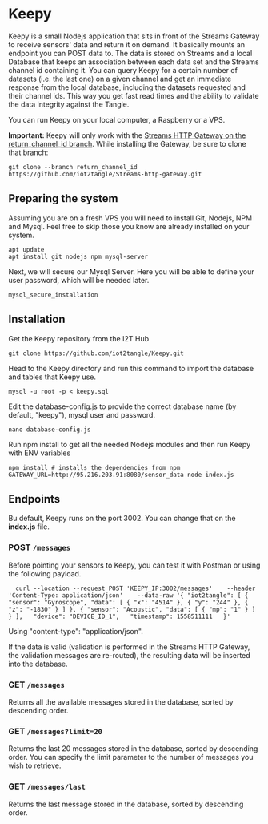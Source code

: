 # Keepy

Keepy is a small Nodejs application that sits in front of the Streams Gateway to receive sensors' data and return it on demand. It basically mounts an endpoint you can POST data to. The data is stored on Streams and a local Database that keeps an association between each data set and the Streams channel id containing it. You can query Keepy for a certain number of datasets (i.e. the last one) on a given channel and get an immediate response from the local database, including the datasets requested and their channel ids. This way you get fast read times and the ability to validate the data  integrity against the Tangle.

You can run Keepy on your local computer, a Raspberry or a VPS. 

**Important:** Keepy will only work with the [Streams HTTP Gateway on the return_channel_id branch](https://github.com/iot2tangle/Streams-http-gateway/tree/return_channel_id). While installing the Gateway, be sure to clone that branch:

```
git clone --branch return_channel_id https://github.com/iot2tangle/Streams-http-gateway.git
```

## Preparing the system

Assuming you are on a fresh VPS you will need to install Git, Nodejs, NPM and Mysql. Feel free to skip those you know are already installed on your system.

```
apt update
apt install git nodejs npm mysql-server
```

Next, we will secure our Mysql Server. Here you will be able to define your user password, which will be needed later.

```
mysql_secure_installation
```

## Installation

Get the Keepy repository from the I2T Hub 

```
git clone https://github.com/iot2tangle/Keepy.git
```

Head to the Keepy directory and run this command to import the database and tables that Keepy use.

```
mysql -u root -p < keepy.sql
```

Edit the database-config.js to provide the correct database name (by default, "keepy"), mysql user and password.

```
nano database-config.js
```

Run npm install to get all the needed Nodejs modules and then run Keepy with ENV variables

```
npm install # installs the dependencies from npm
GATEWAY_URL=http://95.216.203.91:8080/sensor_data node index.js

```

## Endpoints

Bu default, Keepy runs on the port 3002. You can change that on the **index.js** file. 

### POST `/messages`

Before pointing your sensors to Keepy, you can test it with Postman or using the following payload.

`  
curl --location --request POST 'KEEPY_IP:3002/messages'   
--header 'Content-Type: application/json'   
--data-raw '{
    "iot2tangle": [
        {
            "sensor": "Gyroscope",
            "data": [
                {
                    "x": "4514"
                },
                {
                    "y": "244"
                },
                {
                    "z": "-1830"
                }
            ]
        },
        {
            "sensor": "Acoustic",
            "data": [
                {
                    "mp": "1"
                }
            ]
        }
    ],  
    "device": "DEVICE_ID_1",  
    "timestamp": 1558511111  
}'  
`  

Using "content-type": "application/json".

If the data is valid (validation is performed in the Streams HTTP Gateway, the validation messages are re-routed), the resulting data will be inserted into the database.

### GET `/messages`

Returns all the available messages stored in the database, sorted by descending order.

### GET `/messages?limit=20`

Returns the last 20 messages stored in the database, sorted by descending order. You can specify the limit parameter to the number of messages you wish to retrieve.

### GET `/messages/last`

Returns the last message stored in the database, sorted by descending order.
